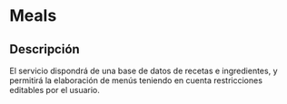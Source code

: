 # Meals

## Descripción

El servicio dispondrá de una base de datos de recetas e ingredientes, y
permitirá la elaboración de menús teniendo en cuenta restricciones editables por
el usuario.
